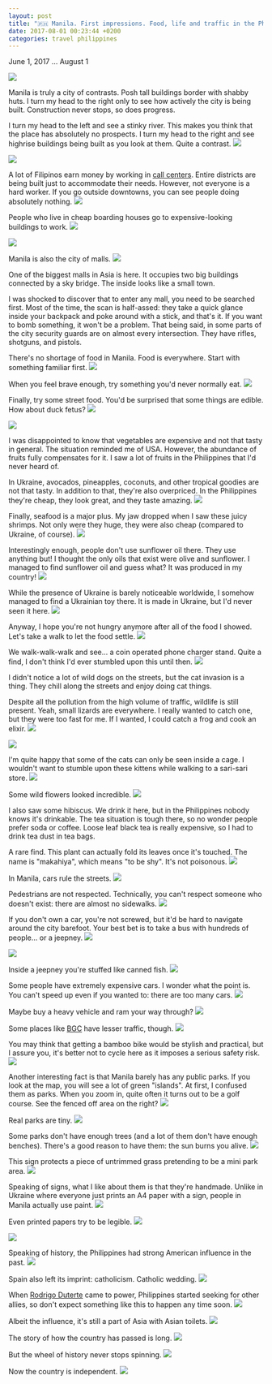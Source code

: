 ```yaml
---
layout: post
title: "🇵🇭 Manila. First impressions. Food, life and traffic in the Philippines"
date: 2017-08-01 00:23:44 +0200
categories: travel philippines
---
```


<p class="post__date"><time datetime="2017-08-01">June 1, 2017 &hellip; August 1</time></p>

<img src="https://imgur.com/WrCxLwb.jpg">

Manila is truly a city of contrasts. Posh tall buildings border with shabby
huts. I turn my head to the right only to see how actively the city is being
built. Construction never stops, so does progress.

I turn my head to the left and see a stinky river. This makes you think that
the place has absolutely no prospects. I turn my head to the right and see
highrise buildings being built as you look at them. Quite a contrast.
<img src="https://imgur.com/RzknbqY.jpg">

<img src="https://imgur.com/JuJPHDp.jpg">

A lot of Filipinos earn money by working in [call
centers](https://en.wikipedia.org/wiki/Call_center_industry_in_the_Philippines).
Entire districts are being built just to accommodate their needs. However, not
everyone is a hard worker. If you go outside downtowns, you can see people doing
absolutely nothing.
<img src="/assets/images/i.png" data-echo="https://imgur.com/iUHtqkF.jpg">

People who live in cheap boarding houses go to expensive-looking buildings to
work.
<img src="/assets/images/i.png" data-echo="https://imgur.com/kVcjbTH.jpg">

<img src="/assets/images/i.png" data-echo="https://imgur.com/VWNzUTB.jpg">

Manila is also the city of malls.
<img src="/assets/images/i.png" data-echo="https://i.imgur.com/AYW1KOn.jpg">

One of the biggest malls in Asia is here. It occupies two big buildings
connected by a sky bridge. The inside looks like a small town.

I was shocked to discover that to enter any mall, you need to be searched
first. Most of the time, the scan is half-assed: they take a quick glance inside
your backpack and poke around with a stick, and that's it. If you want to bomb
something, it won't be a problem. That being said, in some parts of the city
security guards are on almost every intersection. They have rifles, shotguns,
and pistols.

There's no shortage of food in Manila. Food is everywhere. Start with something
familiar first.
<img src="/assets/images/i.png" data-echo="https://imgur.com/pxyp9Y6.jpg">

When you feel brave enough, try something you'd never normally eat.
<img src="/assets/images/i.png" data-echo="https://imgur.com/K5QQ54K.jpg">

Finally, try some street food. You'd be surprised that some things are
edible. How about duck fetus?
<img src="/assets/images/i.png" data-echo="https://imgur.com/S2ozWtG.jpg">

<img src="/assets/images/i.png" data-echo="https://imgur.com/5VaqZvD.jpg">

I was disappointed to know that vegetables are expensive and not that tasty in
general. The situation reminded me of USA. However, the abundance of fruits
fully compensates for it. I saw a lot of fruits in the Philippines that I'd
never heard of.

In Ukraine, avocados, pineapples, coconuts, and other tropical goodies are not
that tasty. In addition to that, they're also overpriced. In the Philippines
they're cheap, they look great, and they taste amazing.
<img src="/assets/images/i.png" data-echo="https://imgur.com/gocaI68.jpg">

Finally, seafood is a major plus. My jaw dropped when I saw these juicy shrimps.
Not only were they huge, they were also cheap (compared to Ukraine, of course).
<img src="/assets/images/i.png" data-echo="https://imgur.com/UFKESpM.jpg">

Interestingly enough, people don't use sunflower oil there. They use anything
but! I thought the only oils that exist were olive and sunflower. I managed to
find sunflower oil and guess what? It was produced in my country!
<img src="/assets/images/i.png" data-echo="https://imgur.com/2euJ60p.jpg">

While the presence of Ukraine is barely noticeable worldwide, I somehow managed
to find a Ukrainian toy there. It is made in Ukraine, but I'd never seen it
here.
<img src="/assets/images/i.png" data-echo="https://imgur.com/DMyUcMI.jpg">

Anyway, I hope you're not hungry anymore after all of the food I showed. Let's
take a walk to let the food settle.
<img src="/assets/images/i.png" data-echo="https://imgur.com/BE4FF2E.jpg">

We walk-walk-walk and see... a coin operated phone charger stand. Quite a find,
I don't think I'd ever stumbled upon this until then.
<img src="/assets/images/i.png" data-echo="https://imgur.com/7NiE1V1.jpg">

I didn't notice a lot of wild dogs on the streets, but the cat invasion is a
thing. They chill along the streets and enjoy doing cat things.

Despite all the pollution from the high volume of traffic, wildlife is still
present. Yeah, small lizards are everywhere. I really wanted to catch one, but
they were too fast for me. If I wanted, I could catch a frog and cook an elixir.
<img src="/assets/images/i.png" data-echo="https://imgur.com/5e1pofc.jpg">

<img src="/assets/images/i.png" data-echo="https://imgur.com/XVriDSH.jpg">

I'm quite happy that some of the cats can only be seen inside a cage. I wouldn't
want to stumble upon these kittens while walking to a sari-sari store.
<img src="/assets/images/i.png" data-echo="https://imgur.com/p9KnkLQ.jpg">

Some wild flowers looked incredible.
<img src="/assets/images/i.png" data-echo="https://imgur.com/6cgWgat.jpg">

I also saw some hibiscus. We drink it here, but in the Philippines nobody knows
it's drinkable. The tea situation is tough there, so no wonder people prefer
soda or coffee. Loose leaf black tea is really expensive, so I had to drink tea
dust in tea bags.

A rare find. This plant can actually fold its leaves once it's touched. The name
is "makahiya", which means "to be shy". It's not poisonous.
<img src="/assets/images/i.png" data-echo="https://imgur.com/VQQazkL.jpg">

In Manila, cars rule the streets.
<img src="/assets/images/i.png" data-echo="https://imgur.com/AhALyAE.jpg">

Pedestrians are not respected. Technically, you can't respect someone who
doesn't exist: there are almost no sidewalks.
<img src="/assets/images/i.png" data-echo="https://imgur.com/Damg0Kw.jpg">

If you don't own a car, you're not screwed, but it'd be hard to navigate around
the city barefoot. Your best bet is to take a bus with hundreds of people... or
a jeepney.
<img src="/assets/images/i.png" data-echo="https://imgur.com/hxQ9buP.jpg">

<img src="/assets/images/i.png" data-echo="https://imgur.com/7WqBNa1.jpg">

Inside a jeepney you're stuffed like canned fish.
<img src="/assets/images/i.png" data-echo="https://imgur.com/woTaDEy.jpg">

Some people have extremely expensive cars. I wonder what the point is. You can't
speed up even if you wanted to: there are too many cars.
<img src="/assets/images/i.png" data-echo="https://imgur.com/MTMDwWY.jpg">

Maybe buy a heavy vehicle and ram your way through?
<img src="/assets/images/i.png" data-echo="https://imgur.com/3Zb0nkn.jpg">

Some places like [BGC](https://en.wikipedia.org/wiki/Bonifacio_Global_City) have
lesser traffic, though.
<img src="/assets/images/i.png" data-echo="https://imgur.com/xGr1poU.jpg">

You may think that getting a bamboo bike would be stylish and practical, but I
assure you, it's better not to cycle here as it imposes a serious safety risk.
<img src="/assets/images/i.png" data-echo="https://imgur.com/axLGKtG.jpg">

Another interesting fact is that Manila barely has any public parks. If you look
at the map, you will see a lot of green "islands". At first, I confused them as
parks. When you zoom in, quite often it turns out to be a golf course. See the
fenced off area on the right?
<img src="/assets/images/i.png" data-echo="https://imgur.com/bqVxJn0.jpg">

Real parks are tiny.
<img src="/assets/images/i.png" data-echo="https://imgur.com/XaTZT50.jpg">

Some parks don't have enough trees (and a lot of them don't have enough
benches). There's a good reason to have them: the sun burns you alive.
<img src="/assets/images/i.png" data-echo="https://imgur.com/q1QnDcJ.jpg">

This sign protects a piece of untrimmed grass pretending to be a mini park area.
<img src="/assets/images/i.png" data-echo="https://imgur.com/yTfBOdI.jpg">

Speaking of signs, what I like about them is that they're handmade. Unlike in
Ukraine where everyone just prints an A4 paper with a sign, people in Manila
actually use paint.
<img src="/assets/images/i.png" data-echo="https://imgur.com/dIr8FOd.jpg">

Even printed papers try to be legible.
<img src="/assets/images/i.png" data-echo="https://imgur.com/Syv2KIq.jpg">

<img src="/assets/images/i.png" data-echo="https://imgur.com/F0IU0Qp.jpg">

Speaking of history, the Philippines had strong American influence in the past.
<img src="/assets/images/i.png" data-echo="https://imgur.com/0yf4las.jpg">

Spain also left its imprint: catholicism. Catholic wedding.
<img src="/assets/images/i.png" data-echo="https://imgur.com/rmdEGsU.jpg">

When [Rodrigo Duterte](https://en.wikipedia.org/wiki/Rodrigo_Duterte) came to
power, Philippines started seeking for other allies, so don't expect something
like this to happen any time soon.
<img src="/assets/images/i.png" data-echo="https://imgur.com/mOwmMnz.jpg">

Albeit the influence, it's still a part of Asia with Asian toilets.
<img src="/assets/images/i.png" data-echo="https://imgur.com/7XDeS0N.jpg">

The story of how the country has passed is long.
<img src="/assets/images/i.png" data-echo="https://imgur.com/4cWjc31.jpg">

But the wheel of history never stops spinning.
<img src="/assets/images/i.png" data-echo="https://imgur.com/H5EJfAs.jpg">

Now the country is independent.
<img src="/assets/images/i.png" data-echo="https://imgur.com/4Vjo7bs.jpg">
